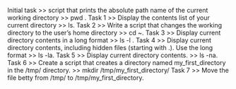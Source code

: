
Initial task >> script that prints the absolute path name of the current working directory >> pwd .
Task 1  >> Display the contents list of your current directory >> ls.
Task 2  >> Write a script that changes the working directory to the user’s home directory >> cd ~.
Task 3  >> Display current directory contents in a long format >> ls -l .
Task 4  >> Display current directory contents, including hidden files (starting with .). Use the long format >> ls -la.
Task 5  >> Display current directory contents. >> ls -na.
Task 6  >> Create a script that creates a directory named my_first_directory in the /tmp/ directory. >> mkdir /tmp/my_first_directory/
Task 7  >> Move the file betty from /tmp/ to /tmp/my_first_directory.
